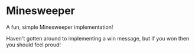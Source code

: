 # Minesweeper
A fun, simple Minesweeper implementation!

Haven't gotten around to implementing a win message, but if you won then you should feel proud!
